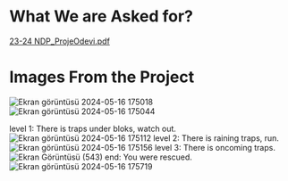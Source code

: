 # What We are Asked for?
[23-24 NDP_ProjeOdevi.pdf](https://github.com/EsmaKara/Escape_Game_Project/files/15337017/23-24.NDP_ProjeOdevi.pdf)

# Images From the Project

![Ekran görüntüsü 2024-05-16 175018](https://github.com/EsmaKara/Escape_Game_Project/assets/152398869/fd70a4f6-f1ac-47b9-af6f-20b8306a11a3)
![Ekran görüntüsü 2024-05-16 175044](https://github.com/EsmaKara/Escape_Game_Project/assets/152398869/a3238a86-dc34-4cc8-bd2e-722f5069819f)

level 1:
There is traps under bloks, watch out.
![Ekran görüntüsü 2024-05-16 175112](https://github.com/EsmaKara/Escape_Game_Project/assets/152398869/10a4255c-cbc9-4ff0-8f5b-76094c9969a3)
level 2:
There is raining traps, run.
![Ekran görüntüsü 2024-05-16 175156](https://github.com/EsmaKara/Escape_Game_Project/assets/152398869/907ecc15-e566-4bb6-abf0-c6f98ca0d37b)
level 3:
There is oncoming traps.
![Ekran Görüntüsü (543)](https://github.com/EsmaKara/Escape_Game_Project/assets/152398869/60e9b382-378a-4c57-91ab-e5ee7f6631a1)
end:
You were rescued.
![Ekran görüntüsü 2024-05-16 175719](https://github.com/EsmaKara/Escape_Game_Project/assets/152398869/0ae58558-7ddc-4eac-998a-7bd877d20de4)
